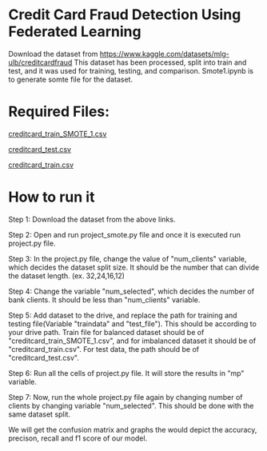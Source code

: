 # Credit Card Fraud Detection Using Federated Learning
Download the dataset from https://www.kaggle.com/datasets/mlg-ulb/creditcardfraud
This dataset has been processed, split into train and test, and it was used for training, testing, and comparison. Smote1.ipynb is to generate somte file for the dataset.
# Required Files:
[creditcard_train_SMOTE_1.csv](https://drive.google.com/file/d/1vEFjrA5I08dVPEslMVixJG0Kjl9bW44V/view)  

[creditcard_test.csv](https://drive.google.com/file/d/1rJlgEOpakousK-83fKKNg9xrjfPvU8sf/view)  

[creditcard_train.csv](https://drive.google.com/file/d/1nnRE2v7J-zt5xyR9dy9QCwE1cShkDKH9/view)  


# How to run it
Step 1: Download the dataset from the above links.

Step 2: Open and run project_smote.py file and once it is executed run project.py file.

Step 3: In the project.py file, change the value of "num_clients" variable, which decides the dataset split size. It should be the number that can divide the dataset length. (ex. 32,24,16,12)

Step 4: Change the variable "num_selected", which decides the number of bank clients. It should be less than "num_clients" variable. 

Step 5: Add dataset to the drive, and replace the path for training and testing file(Variable "traindata" and "test_file"). This should be according to your drive path. Train file for balanced dataset should be of "creditcard_train_SMOTE_1.csv", and for imbalanced dataset it should be of "creditcard_train.csv". For test data, the path should be of "creditcard_test.csv".

Step 6: Run all the cells of project.py file. It will store the results in "mp" variable.

Step 7: Now, run the whole project.py file again by changing number of clients by changing variable "num_selected". This should be done with the same dataset split.

We will get the confusion matrix and graphs the would depict the accuracy, precison, recall and f1 score of our model.
